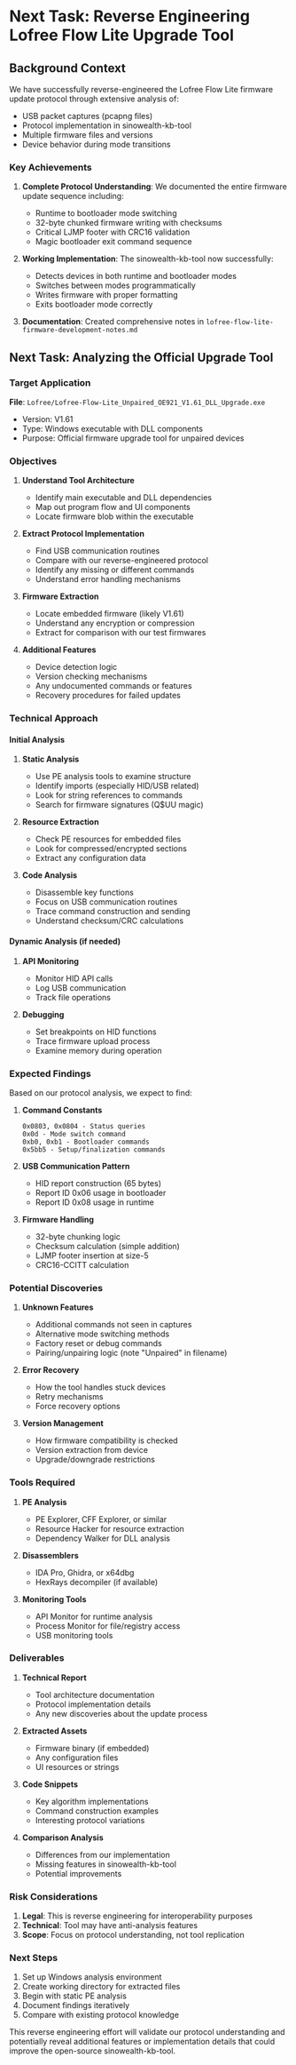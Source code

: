# Next Task: Reverse Engineering Lofree Flow Lite Upgrade Tool

## Background Context

We have successfully reverse-engineered the Lofree Flow Lite firmware update protocol through extensive analysis of:
- USB packet captures (pcapng files)
- Protocol implementation in sinowealth-kb-tool
- Multiple firmware files and versions
- Device behavior during mode transitions

### Key Achievements
1. **Complete Protocol Understanding**: We documented the entire firmware update sequence including:
   - Runtime to bootloader mode switching
   - 32-byte chunked firmware writing with checksums
   - Critical LJMP footer with CRC16 validation
   - Magic bootloader exit command sequence

2. **Working Implementation**: The sinowealth-kb-tool now successfully:
   - Detects devices in both runtime and bootloader modes
   - Switches between modes programmatically
   - Writes firmware with proper formatting
   - Exits bootloader mode correctly

3. **Documentation**: Created comprehensive notes in `lofree-flow-lite-firmware-development-notes.md`

## Next Task: Analyzing the Official Upgrade Tool

### Target Application
**File**: `Lofree/Lofree-Flow-Lite_Unpaired_OE921_V1.61_DLL_Upgrade.exe`
- Version: V1.61
- Type: Windows executable with DLL components
- Purpose: Official firmware upgrade tool for unpaired devices

### Objectives

1. **Understand Tool Architecture**
   - Identify main executable and DLL dependencies
   - Map out program flow and UI components
   - Locate firmware blob within the executable

2. **Extract Protocol Implementation**
   - Find USB communication routines
   - Compare with our reverse-engineered protocol
   - Identify any missing or different commands
   - Understand error handling mechanisms

3. **Firmware Extraction**
   - Locate embedded firmware (likely V1.61)
   - Understand any encryption or compression
   - Extract for comparison with our test firmwares

4. **Additional Features**
   - Device detection logic
   - Version checking mechanisms
   - Any undocumented commands or features
   - Recovery procedures for failed updates

### Technical Approach

#### Initial Analysis
1. **Static Analysis**
   - Use PE analysis tools to examine structure
   - Identify imports (especially HID/USB related)
   - Look for string references to commands
   - Search for firmware signatures (Q$UU magic)

2. **Resource Extraction**
   - Check PE resources for embedded files
   - Look for compressed/encrypted sections
   - Extract any configuration data

3. **Code Analysis**
   - Disassemble key functions
   - Focus on USB communication routines
   - Trace command construction and sending
   - Understand checksum/CRC calculations

#### Dynamic Analysis (if needed)
1. **API Monitoring**
   - Monitor HID API calls
   - Log USB communication
   - Track file operations

2. **Debugging**
   - Set breakpoints on HID functions
   - Trace firmware upload process
   - Examine memory during operation

### Expected Findings

Based on our protocol analysis, we expect to find:

1. **Command Constants**
   ```
   0x0803, 0x0804 - Status queries
   0x0d - Mode switch command
   0xb0, 0xb1 - Bootloader commands
   0x5bb5 - Setup/finalization commands
   ```

2. **USB Communication Pattern**
   - HID report construction (65 bytes)
   - Report ID 0x06 usage in bootloader
   - Report ID 0x08 usage in runtime

3. **Firmware Handling**
   - 32-byte chunking logic
   - Checksum calculation (simple addition)
   - LJMP footer insertion at size-5
   - CRC16-CCITT calculation

### Potential Discoveries

1. **Unknown Features**
   - Additional commands not seen in captures
   - Alternative mode switching methods
   - Factory reset or debug commands
   - Pairing/unpairing logic (note "Unpaired" in filename)

2. **Error Recovery**
   - How the tool handles stuck devices
   - Retry mechanisms
   - Force recovery options

3. **Version Management**
   - How firmware compatibility is checked
   - Version extraction from device
   - Upgrade/downgrade restrictions

### Tools Required

1. **PE Analysis**
   - PE Explorer, CFF Explorer, or similar
   - Resource Hacker for resource extraction
   - Dependency Walker for DLL analysis

2. **Disassemblers**
   - IDA Pro, Ghidra, or x64dbg
   - HexRays decompiler (if available)

3. **Monitoring Tools**
   - API Monitor for runtime analysis
   - Process Monitor for file/registry access
   - USB monitoring tools

### Deliverables

1. **Technical Report**
   - Tool architecture documentation
   - Protocol implementation details
   - Any new discoveries about the update process

2. **Extracted Assets**
   - Firmware binary (if embedded)
   - Any configuration files
   - UI resources or strings

3. **Code Snippets**
   - Key algorithm implementations
   - Command construction examples
   - Interesting protocol variations

4. **Comparison Analysis**
   - Differences from our implementation
   - Missing features in sinowealth-kb-tool
   - Potential improvements

### Risk Considerations

1. **Legal**: This is reverse engineering for interoperability purposes
2. **Technical**: Tool may have anti-analysis features
3. **Scope**: Focus on protocol understanding, not tool replication

### Next Steps

1. Set up Windows analysis environment
2. Create working directory for extracted files
3. Begin with static PE analysis
4. Document findings iteratively
5. Compare with existing protocol knowledge

This reverse engineering effort will validate our protocol understanding and potentially reveal additional features or implementation details that could improve the open-source sinowealth-kb-tool.